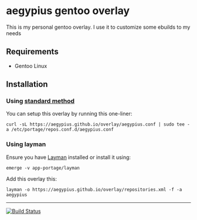 # aegypius gentoo overlay

This is my personal gentoo overlay. I use it to customize some ebuilds to my needs

## Requirements

- Gentoo Linux

## Installation

### Using [standard method](https://wiki.gentoo.org/wiki//etc/portage/repos.conf)

You can setup this overlay by running this one-liner:

    curl -sL https://aegypius.github.io/overlay/aegypius.conf | sudo tee -a /etc/portage/repos.conf.d/aegypius.conf

### Using layman

Ensure you have [Layman](http://layman.sourceforge.net/) installed or install it using:

    emerge -v app-portage/layman

Add this overlay this:

    layman -o https://aegypius.github.io/overlay/repositories.xml -f -a aegypius

---
[![Build Status](https://travis-ci.org/aegypius/overlay.svg?branch=master)](https://travis-ci.org/aegypius/overlay)
